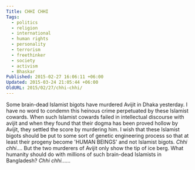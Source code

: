 ```yaml
---
Title: CHHI CHHI
Tags:
  - politics
  - religion
  - international
  - human rights
  - personality
  - terrorism
  - freethinker
  - society
  - activism
  - Bhaskar
Published: 2015-02-27 16:06:11 +06:00
Updated: 2015-03-24 21:05:44 +06:00
OldURL: 2015/02/27/chhi-chhi/
---
```


Some brain-dead Islamist bigots have murdered Avijit in Dhaka yesterday. I have no word to condemn this heinous crime perpetuated by these Islamist cowards. When such Islamist cowards failed in intellectual discourse with avijit and when they found that their dogma has been proved hollow by Avijit, they settled the score by murdering him. I wish that these Islamist bigots should be put to some sort of genetic engineering process so that at least their progeny become 'HUMAN BEINGS' and not Islamist bigots. 
<em>Chhi chhi</em>....
But the two murderers of Avijit only show the tip of ice berg. What humanity should do with millions of such brain-dead Islamists in Bangladesh? 
<em>Chhi chhi.</em>.....
